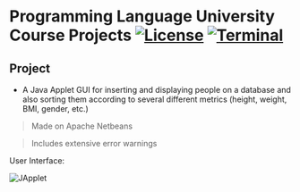 # Programming Language University Course Projects [![License](https://img.shields.io/badge/License-Apache%202.0-blue.svg)](https://opensource.org/licenses/Apache-2.0) [![Terminal](https://badgen.net/badge/icon/terminal?icon=terminal&label)](https://www.microsoft.com/en-us/windows)

## Project

- A Java Applet GUI for inserting and displaying people on a database and also sorting them according to several different metrics (height, weight, BMI, gender, etc.)

> Made on Apache Netbeans

> Includes extensive error warnings

User Interface:

![JApplet](https://github.com/renanbaqui/lp/blob/main/P8n/GUI.JPG)
